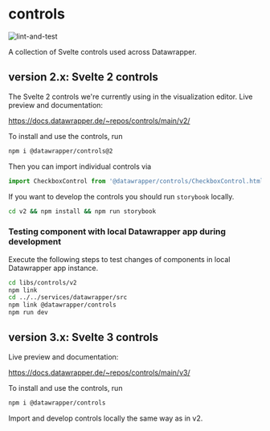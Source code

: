 # controls

![lint-and-test](https://github.com/datawrapper/controls/workflows/lint-and-test/badge.svg)

A collection of Svelte controls used across Datawrapper.

## version 2.x: Svelte 2 controls

The Svelte 2 controls we're currently using in the visualization editor. Live preview and documentation:

https://docs.datawrapper.de/~repos/controls/main/v2/

To install and use the controls, run

```sh
npm i @datawrapper/controls@2
```

Then you can import individual controls via

```js
import CheckboxControl from '@datawrapper/controls/CheckboxControl.html';
```

If you want to develop the controls you should run `storybook` locally.

```bash
cd v2 && npm install && npm run storybook
```

### Testing component with local Datawrapper app during development

Execute the following steps to test changes of components in local Datawrapper app instance.

```bash
cd libs/controls/v2
npm link
cd ../../services/datawrapper/src
npm link @datawrapper/controls
npm run dev
```

## version 3.x: Svelte 3 controls

Live preview and documentation:

https://docs.datawrapper.de/~repos/controls/main/v3/

To install and use the controls, run

```sh
npm i @datawrapper/controls
```

Import and develop controls locally the same way as in v2.

